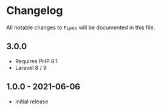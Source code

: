 # Changelog

All notable changes to `Pipes` will be documented in this file.

## 3.0.0
- Requires PHP 8.1
- Laravel 8 / 9


## 1.0.0 - 2021-06-06

- initial release

